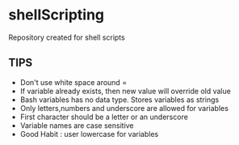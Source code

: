 # shellScripting
Repository created for shell scripts

## TIPS
* Don't use white space around =
* If variable already exists, then new value will override old value
* Bash variables has no data type. Stores variables as strings
* Only letters,numbers and underscore are allowed for variables
* First character should be a letter or an underscore
* Variable names are case sensitive
* Good Habit : user lowercase for variables



